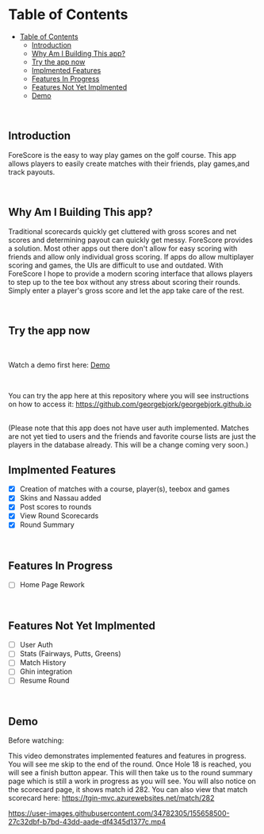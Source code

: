 
# Table of Contents

- [Table of Contents](#table-of-contents)
  - [Introduction](#introduction)
  - [Why Am I Building This app?](#why-am-i-building-this-app)
  - [Try the app now](#try-the-app-now)
  - [Implmented Features](#implmented-features)
  - [Features In Progress](#features-in-progress)
  - [Features Not Yet Implmented](#features-not-yet-implmented)
  - [Demo](#demo)

<br/> 

## Introduction

ForeScore is the easy to way play games on the golf course. This app allows players to easily create matches with their friends, play games,and track payouts.

<br/>

## Why Am I Building This app?

Traditional scorecards quickly get cluttered with gross scores and net scores and determining payout can quickly get messy. ForeScore provides a solution. Most other apps out there don't allow for easy scoring with friends and allow only individual gross scoring. If apps do allow multiplayer scoring and games, the UIs are difficult to use and outdated. With ForeScore I hope to provide a modern scoring interface that allows players to step up to the tee box without any stress about scoring their rounds. Simply enter a player's gross score and let the app take care of the rest. 

<br/>

## Try the app now

<br/>

Watch a demo first here: [Demo](#demo) 

<br/>

You can try the app here at this repository where you will see instructions on how to access it:  https://github.com/georgebjork/georgebjork.github.io

<br/> 
(Please note that this app does not have user auth implemented. Matches are not yet tied to users and the friends and favorite course lists are just the players in the database already. This will be a change coming very soon.)


<br/>

## Implmented Features 

- [X] Creation of matches with a course, player(s), teebox and games
- [X] Skins and Nassau added 
- [X] Post scores to rounds 
- [X] View Round Scorecards 
- [X] Round Summary 

<br/>

## Features In Progress

- [ ] Home Page Rework

<br/>

## Features Not Yet Implmented
- [ ] User Auth
- [ ] Stats (Fairways, Putts, Greens)
- [ ] Match History 
- [ ] Ghin integration 
- [ ] Resume Round 

<br/>

## Demo

Before watching: 

This video demonstrates implemented features and features in progress. You will see me skip to the end of the round. Once Hole 18 is reached, you will see a finish button appear. This will then take us to the round summary page which is still a work in progress as you will see. You will also notice on the scorecard page, it shows match id 282. You can also view that match scorecard here: https://tgin-mvc.azurewebsites.net/match/282

https://user-images.githubusercontent.com/34782305/155658500-27c32dbf-b7bd-43dd-aade-df4345d1377c.mp4


